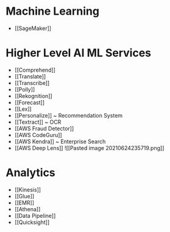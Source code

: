 # Machine Learning
- [[SageMaker]]

# Higher Level AI ML Services
- [[Comprehend]]
- [[Translate]]
- [[Transcribe]]
- [[Polly]]
- [[Rekognition]]
- [[Forecast]]
- [[Lex]]
- [[Personalize]] ~ Recommendation System
- [[Textract]] ~ OCR
- [[AWS Fraud Detector]]
- [[AWS CodeGuru]]
- [[AWS Kendra]] ~ Enterprise Search
- [[AWS Deep Lens]]
![[Pasted image 20210624235719.png]]
# Analytics
- [[Kinesis]]
- [[Glue]]
- [[EMR]]
- [[Athena]]
- [[Data Pipeline]]
- [[Quicksight]]